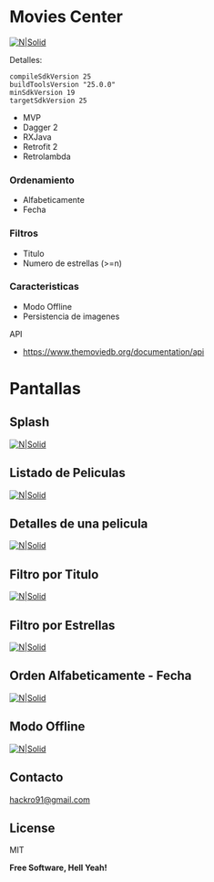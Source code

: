 
# Movies Center

[![N|Solid](https://s30.postimg.org/w74sqyyap/logo.png)]()

Detalles:

    compileSdkVersion 25
    buildToolsVersion "25.0.0"
    minSdkVersion 19
    targetSdkVersion 25

  - MVP
  - Dagger 2
  - RXJava
  - Retrofit 2
  - Retrolambda


### Ordenamiento ###
- Alfabeticamente
- Fecha

### Filtros ###
- Titulo
- Numero de estrellas (>=n)

### Caracteristicas ###
-  Modo Offline
-  Persistencia de imagenes

API
- https://www.themoviedb.org/documentation/api

# Pantallas #
## Splash ##
[![N|Solid](http://i.imgur.com/s9LYT7A.gif)]()

## Listado de Peliculas ##
[![N|Solid](http://i.imgur.com/l0pwpw7.gif)]()

## Detalles de una pelicula ##
[![N|Solid](http://i.imgur.com/sqzqFRi.gif)]()

## Filtro por Titulo ##
[![N|Solid](http://i.imgur.com/Ph07ZXK.gif)]()

## Filtro por Estrellas ##
[![N|Solid](http://i.imgur.com/S23NF2J.gif)]()

## Orden Alfabeticamente - Fecha ##
[![N|Solid](http://i.imgur.com/fSRDqnG.gif)]()


## Modo Offline ##
[![N|Solid]([Imgur](http://i.imgur.com/sBlq8Zu.gif))]()


## Contacto ##
hackro91@gmail.com

License
----
MIT

**Free Software, Hell Yeah!**
